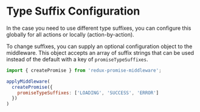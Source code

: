 # Type Suffix Configuration

In the case you need to use different type suffixes, you can configure this globally for all actions or locally (action-by-action).

To change suffixes, you can supply an optional configuration object to the middleware. This object accepts an array of suffix strings that can be used instead of the default with a key of `promiseTypeSuffixes`.

```js
import { createPromise } from 'redux-promise-middleware';

applyMiddleware(
  createPromise({
    promiseTypeSuffixes: ['LOADING', 'SUCCESS', 'ERROR']
  })
)
```
